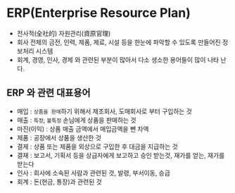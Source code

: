 # ERP(Enterprise Resource Plan)

- 전사적(全社的) 자원관리(資原官理)
- 회사 전체의 금전, 인력, 제품, 제료, 시설 등을 한눈에 파악할 수 있도록 만들어진 정보처리 시스템
- 회계, 경영, 인사, 경제 와 관련된 부분이 많아서 다소 생소한 용어들이 많이 나타 난다.

## ERP 와 관련 대표용어

- 매입 : `상품을 판매`하기 위해서 제조회사, 도매회사로 부터 구입하는 것
- 매출 : `특정`, `불특정` 손님에게 상품을 판매하는 것
- 마진(이익) : 상품 매출 금액에서 매입금액을 뺀 차액
- 제품 : 공장에서 상품을 생산한 것
- 결제 : 상품 또는 제품을 외상으로 구입한 후 대금을 지급하는 것
- 결재 : 보고서, 기획서 등을 상급자에게 보고하고 승인 받는것, 재가를 얻는, 재가를 받는다
- 인사 : 회사에 소속된 사람과 관련된 것, 발령, 부서이동, 승급
- 회계 : 돈(현금, 통장)과 관련된 것
